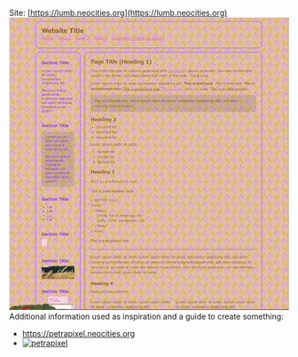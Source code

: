 Site: [https://lumb.neocities.org](https://lumb.neocities.org)
![Screenshot](Screenshot.png)
Additional information used as inspiration and a guide to create something:
- https://petrapixel.neocities.org
- <a href="https://petrapixel.neocities.org/" target="_blank"><img src="https://github.com/petracoding/petrapixel.neocities.org/blob/master/public/assets/img/linkback.gif?raw=true" alt="petrapixel"></a>